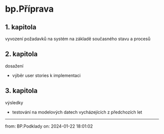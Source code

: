 # bp.Příprava
## 1. kapitola
vyvození požadavků na systém na základě současného stavu a procesů

## 2. kapitola
dosažení
- výběr user stories k implementaci

## 3. kapitola
výsledky
- testování na modelových datech vycházejících z předchozích let
___
from: BP.Podklady on: 2024-01-22 18:01:02